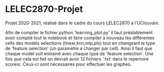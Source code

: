 # LELEC2870-Projet

Projet 2020-2021, réalisé dans le cadre du cours LELEC2870 à l'UClouvain.

Afin de compiler le fichier python 'learning_plot.py' il faut préalablement avoir compilé tout le notebook et faire compiler à nouveau les différentes cells des models selections (linear,knn,mlp,pls) tout en changeant le type de 'feature selection' (un paramètre a changer par cell). Ainsi il faut que chaque model soit entrainé avec chaque type de 'feature selection'.
Une fois que cela est fait on devrait avoir 12 fichiers '.txt' dans le repertoire scores/. Ceux-ci sont nécessaires pour effectuer les graphes.
